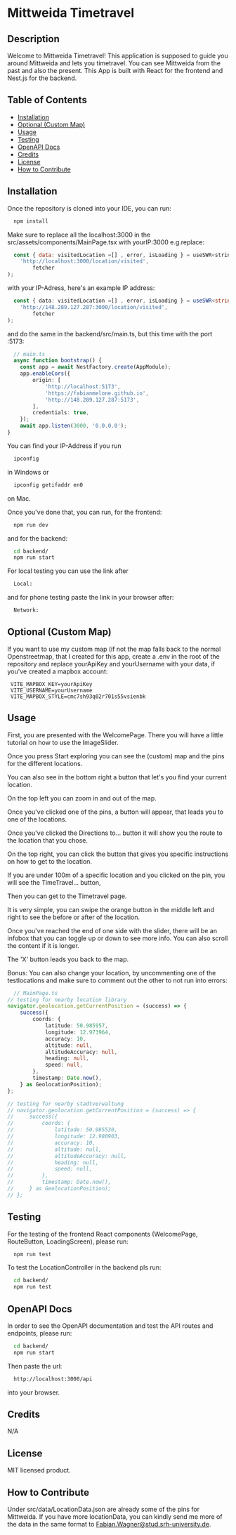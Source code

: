 # Mittweida Timetravel

## Description

Welcome to Mittweida Timetravel!
This application is supposed to guide you around Mittweida and lets you timetravel.
You can see Mittweida from the past and also the present.
This App is built with React for the frontend and Nest.js for the backend.

## Table of Contents
- [Installation](#installation)
- [Optional (Custom Map)](#optional-custom-map)
- [Usage](#usage)
- [Testing](#testing)
- [OpenAPI Docs](#openapi-docs)
- [Credits](#credits)
- [License](#license)
- [How to Contribute](#how-to-contribute)

## Installation

Once the repository is cloned into your IDE, you can run:
```bash
  npm install
```
Make sure to replace all the localhost:3000 in the src/assets/components/MainPage.tsx with yourIP:3000
e.g.replace:
```js
  const { data: visitedLocation =[] , error, isLoading } = useSWR<string[]>(
    'http://localhost:3000/location/visited',
        fetcher
);
```
with your IP-Adress, here's an example IP address:
```ts
  const { data: visitedLocation =[] , error, isLoading } = useSWR<string[]>(
    'http://148.289.127.287:3000/location/visited',
        fetcher
);
```
and do the same in the backend/src/main.ts, but this time with the port :5173:
```ts
  // main.ts
  async function bootstrap() {
    const app = await NestFactory.create(AppModule);
    app.enableCors({
        origin: [
            'http://localhost:5173',
            'https://fabianmelone.github.io',
            'http://148.289.127.287:5173',
        ],
        credentials: true,
    });
    await app.listen(3000, '0.0.0.0');
}
```
You can find your IP-Address if you run
```bash
  ipconfig
```
in Windows or 
```bash
  ipconfig getifaddr en0
```
on Mac.

Once you've done that, you can run, for the frontend:
```bash
  npm run dev
```
and for the backend:
```bash
  cd backend/
  npm run start
```
For local testing you can use the link after
```bash
  Local:
```
and for phone testing paste the link in your browser after:
```bash
  Network:
```
## Optional (Custom Map)
If you want to use my custom map (if not the map falls back to the normal Openstreetmap, that I created for this app, create a .env in the root of the repository
and replace yourApiKey and yourUsername with your data, if you've created a mapbox account:
```.env
 VITE_MAPBOX_KEY=yourApiKey
 VITE_USERNAME=yourUsername
 VITE_MAPBOX_STYLE=cmc7sh93q02r701s55vsienbk
```

## Usage

First, you are presented with the WelcomePage. There you will have a little tutorial on how to use the ImageSlider.

Once you press Start exploring you can see the (custom) map and the pins for the different locations.

You can also see in the bottom right a button that let's you find your current location.

On the top left you can zoom in and out of the map.

Once you've clicked one of the pins, a button will appear, that leads you to one of the locations.

Once you've clicked the Directions to... button it will show you the route to the location that you chose.

On the top right, you can click the button that gives you specific instructions on how to get to the location.

If you are under 100m of a specific location and you clicked on the pin, you will see the TimeTravel... button, 

Then you can get to the Timetravel page.

It is very simple, you can swipe the orange button in the middle left and right to see the before or after of the location.

Once you've reached the end of one side with the slider, there will be an infobox that you can toggle up or down to see more info.
You can also scroll the content if it is longer.

The 'X' button leads you back to the map.

Bonus: You can also change your location, by uncommenting one of the testlocations and make sure to comment out the other to not run into errors:
```ts
  // MainPage.ts
// testing for nearby location library
navigator.geolocation.getCurrentPosition = (success) => {
    success({
        coords: {
            latitude: 50.985957,
            longitude: 12.973964,
            accuracy: 10,
            altitude: null,
            altitudeAccuracy: null,
            heading: null,
            speed: null,
        },
        timestamp: Date.now(),
    } as GeolocationPosition);
};

// testing for nearby stadtverwaltung
// navigator.geolocation.getCurrentPosition = (success) => {
//     success({
//         coords: {
//             latitude: 50.985530,
//             longitude: 12.980903,
//             accuracy: 10,
//             altitude: null,
//             altitudeAccuracy: null,
//             heading: null,
//             speed: null,
//         },
//         timestamp: Date.now(),
//     } as GeolocationPosition);
// };
```

## Testing
For the testing of the frontend React components (WelcomePage, RouteButton, LoadingScreen), please run:
```bash
  npm run test
```
To test the LocationController in the backend pls run:
```bash
  cd backend/
  npm run test
```

## OpenAPI Docs
In order to see the OpenAPI documentation and test the API routes and endpoints, please run:
```bash
  cd backend/
  npm run start
```
Then paste the url: 
```bash
  http://localhost:3000/api
```
into your browser.


## Credits
N/A

## License
MIT licensed product.

## How to Contribute
Under src/data/LocationData.json are already some of the pins for Mittweida.
If you have more locationData, you can kindly send me more of the data in the same format 
to Fabian.Wagner@stud.srh-university.de.

